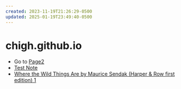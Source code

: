 ```yaml
---
created: 2023-11-19T21:26:29-0500
updated: 2025-01-19T23:49:40-0500
---
```

# chigh.github.io

- Go to [Page2](Page2.md)
- [Test Note](Github/Test%20Note.md)
- [Where the Wild Things Are by Maurice Sendak (Harper & Row first edition) 1](Github/Where%20the%20Wild%20Things%20Are%20by%20Maurice%20Sendak%20(Harper%20&%20Row%20first%20edition)%201.md)